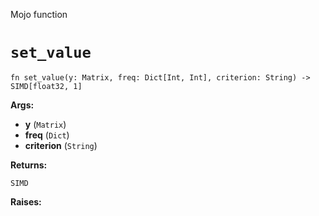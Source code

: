 Mojo function

# `set_value`

```mojo
fn set_value(y: Matrix, freq: Dict[Int, Int], criterion: String) -> SIMD[float32, 1]
```

**Args:**

- **y** (`Matrix`)
- **freq** (`Dict`)
- **criterion** (`String`)

**Returns:**

`SIMD`

**Raises:**

